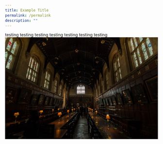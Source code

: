 ```yaml
---
title: Example Title
permalink: /permalink
description: ""
---
```


testing 
testing 
testing
testing 
testing 
testing 
testing 
![](/images/Canichangefilename.jpg)
[](/files/IsomerCMS_Intro.pdf)